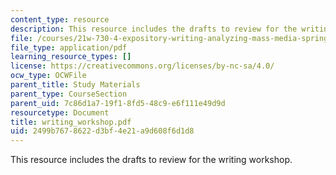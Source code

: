```yaml
---
content_type: resource
description: This resource includes the drafts to review for the writing workshop.
file: /courses/21w-730-4-expository-writing-analyzing-mass-media-spring-2001/2499b7678622d3bf4e21a9d608f6d1d8_writing_workshop.pdf
file_type: application/pdf
learning_resource_types: []
license: https://creativecommons.org/licenses/by-nc-sa/4.0/
ocw_type: OCWFile
parent_title: Study Materials
parent_type: CourseSection
parent_uid: 7c86d1a7-19f1-8fd5-48c9-e6f111e49d9d
resourcetype: Document
title: writing_workshop.pdf
uid: 2499b767-8622-d3bf-4e21-a9d608f6d1d8
---
```

This resource includes the drafts to review for the writing workshop.